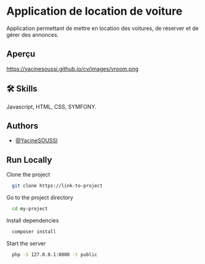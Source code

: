 
# Application de location de voiture

Application permettant de mettre en location des voitures, de réserver et de gérer des annonces.


## Aperçu

https://yacinesoussi.github.io/cv/images/vroom.png
## 🛠 Skills
Javascript, HTML, CSS, SYMFONY.


## Authors

- [@YacineSOUSSI](https://www.github.com/YacineSoussi)


## Run Locally

Clone the project

```bash
  git clone https://link-to-project
```

Go to the project directory

```bash
  cd my-project
```

Install dependencies

```bash
  composer install
```

Start the server

```bash
  php -S 127.0.0.1:8000 -t public
```

